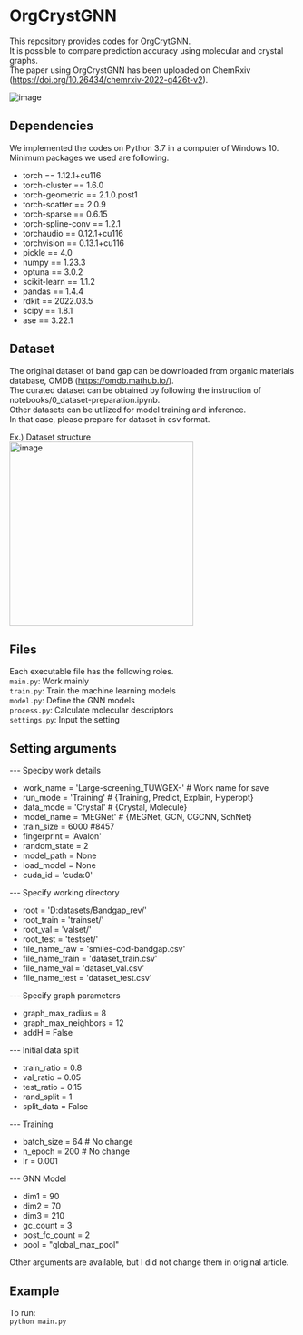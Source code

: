 # OrgCrystGNN
This repository provides codes for OrgCrytGNN.  
It is possible to compare prediction accuracy using molecular and crystal graphs.  
The paper using OrgCrystGNN has been uploaded on ChemRxiv (https://doi.org/10.26434/chemrxiv-2022-q426t-v2).
  
![image](https://github.com/takuyhaa/OrgCrystGNN/assets/86113952/c6978bb3-a3b9-4814-81f9-4d8450bcc304)  

## Dependencies
We implemented the codes on Python 3.7 in a computer of Windows 10.  
Minimum packages we used are following.  
- torch == 1.12.1+cu116
- torch-cluster == 1.6.0
- torch-geometric == 2.1.0.post1
- torch-scatter == 2.0.9
- torch-sparse == 0.6.15
- torch-spline-conv == 1.2.1 
- torchaudio == 0.12.1+cu116  
- torchvision == 0.13.1+cu116 
- pickle == 4.0
- numpy == 1.23.3
- optuna == 3.0.2
- scikit-learn == 1.1.2
- pandas == 1.4.4
- rdkit == 2022.03.5
- scipy == 1.8.1
- ase == 3.22.1

## Dataset
The original dataset of band gap can be downloaded from organic materials database, OMDB (https://omdb.mathub.io/).  
The curated dataset can be obtained by following the instruction of notebooks/0_dataset-preparation.ipynb.  
Other datasets can be utilized for model training and inference.  
In that case, please prepare for dataset in csv format.  
  
Ex.) Dataset structure  
<img width="324" alt="image" src="https://github.com/takuyhaa/OrgCrystGNN/assets/86113952/8c5951f1-51e2-4a46-bc90-559ab7ecdc4f">

## Files
Each executable file has the following roles.  
`main.py`: Work mainly  
`train.py`: Train the machine learning models  
`model.py`: Define the GNN models  
`process.py`: Calculate molecular descriptors  
`settings.py`: Input the setting  

## Setting arguments
--- Specipy work details
- work_name = 'Large-screening_TUWGEX-' # Work name for save
- run_mode = 'Training' # {Training, Predict, Explain, Hyperopt}
- data_mode = 'Crystal' # {Crystal, Molecule}
- model_name = 'MEGNet' # {MEGNet, GCN, CGCNN, SchNet}
- train_size = 6000 #8457
- fingerprint = 'Avalon'
- random_state = 2
- model_path = None
- load_model = None
- cuda_id = 'cuda:0'

--- Specify working directory
- root = 'D:datasets/Bandgap_rev/'
- root_train = 'trainset/'
- root_val = 'valset/'
- root_test = 'testset/'
- file_name_raw = 'smiles-cod-bandgap.csv'
- file_name_train = 'dataset_train.csv'
- file_name_val = 'dataset_val.csv'
- file_name_test = 'dataset_test.csv'

--- Specify graph parameters
- graph_max_radius = 8
- graph_max_neighbors = 12
- addH = False

--- Initial data split
- train_ratio = 0.8
- val_ratio = 0.05
- test_ratio = 0.15
- rand_split = 1
- split_data = False

--- Training
- batch_size = 64 # No change
- n_epoch = 200   # No change
- lr = 0.001

--- GNN Model
- dim1 = 90
- dim2 = 70
- dim3 = 210
- gc_count = 3
- post_fc_count = 2
- pool = "global_max_pool"

Other arguments are available, but I did not change them in original article.  

## Example
To run:  
`python main.py`

